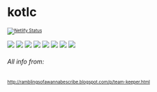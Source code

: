 # kotlc
[![Netlify Status](https://api.netlify.com/api/v1/badges/b56b1da2-4b69-4156-9127-f6f555a39b1e/deploy-status)](https://app.netlify.com/sites/kotlc/deploys)






<html>
	<head>
		<style>
			a{
				font-size: 10
			}
		</style>
	</head>
	<body>
		<a href="sophie.html"><img src="sophie.jpg"></a>
		<a href="dex.html"><img src="dex.jpg"></a>
		<a href="keefe.html"><img src="keefe.jpg"></a>
		<a href="fitz.html"><img src="fitz.jpg"></a>
		<a href="biana.html"><img src="Team%20Biana%20Button.jpg"></a>
		<a href="iggy.html"><img src="Team%20Iggy%20button%20(small).jpg"></a>
		<a href="silveny.html"><img src="Team%20Silveny%20avatar%20(small).jpg"></a>
		<a href="black-swan.html"><img src="Team%20Black%20Swan%20Button.jpg"></a>
		<h6>All info from:</h6>
		<a href="http://ramblingsofawannabescribe.blogspot.com/p/team-keeper.html">http://ramblingsofawannabescribe.blogspot.com/p/team-keeper.html</a>
	</body>
</html>